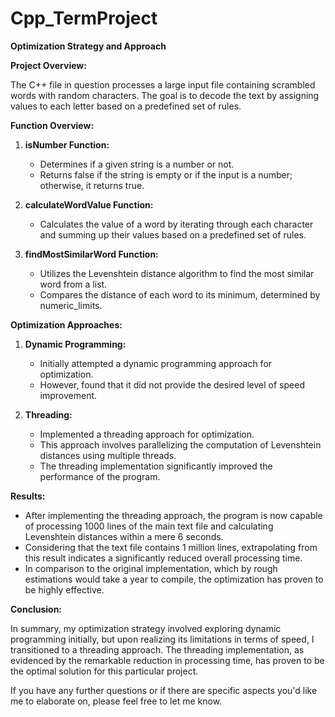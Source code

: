# Cpp_TermProject

**Optimization Strategy and Approach**

**Project Overview:**

The C++ file in question processes a large input file containing scrambled words with random characters. The goal is to decode the text by assigning values to each letter based on a predefined set of rules.

**Function Overview:**

1. **isNumber Function:**
   - Determines if a given string is a number or not.
   - Returns false if the string is empty or if the input is a number; otherwise, it returns true.

2. **calculateWordValue Function:**
   - Calculates the value of a word by iterating through each character and summing up their values based on a predefined set of rules.

3. **findMostSimilarWord Function:**
   - Utilizes the Levenshtein distance algorithm to find the most similar word from a list.
   - Compares the distance of each word to its minimum, determined by numeric_limits.

**Optimization Approaches:**

1. **Dynamic Programming:**
   - Initially attempted a dynamic programming approach for optimization.
   - However, found that it did not provide the desired level of speed improvement.

2. **Threading:**
   - Implemented a threading approach for optimization.
   - This approach involves parallelizing the computation of Levenshtein distances using multiple threads.
   - The threading implementation significantly improved the performance of the program.

**Results:**

- After implementing the threading approach, the program is now capable of processing 1000 lines of the main text file and calculating Levenshtein distances within a mere 6 seconds.
- Considering that the text file contains 1 million lines, extrapolating from this result indicates a significantly reduced overall processing time.
- In comparison to the original implementation, which by rough estimations would take a year to compile, the optimization has proven to be highly effective.

**Conclusion:**

In summary, my optimization strategy involved exploring dynamic programming initially, but upon realizing its limitations in terms of speed, I transitioned to a threading approach. The threading implementation, as evidenced by the remarkable reduction in processing time, has proven to be the optimal solution for this particular project.

If you have any further questions or if there are specific aspects you'd like me to elaborate on, please feel free to let me know.

